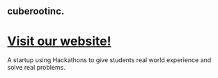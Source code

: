 ## cuberootinc.
# [Visit our website!](cuberootinc.tech)
A startup using Hackathons to give students real world experience and solve real problems.
